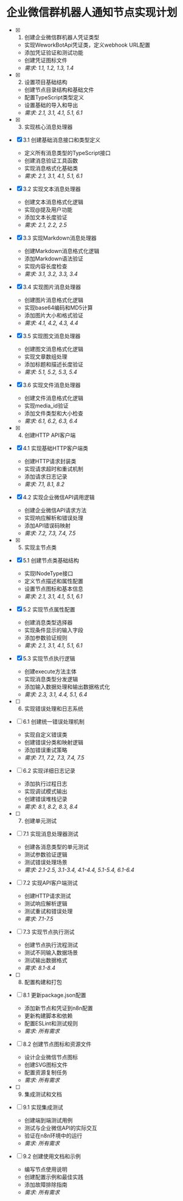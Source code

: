 # 企业微信群机器人通知节点实现计划

- [x] 1. 创建企业微信群机器人凭证类型
  - 实现WeworkBotApi凭证类，定义webhook URL配置
  - 添加凭证验证和测试功能
  - 创建凭证图标文件
  - _需求: 1.1, 1.2, 1.3, 1.4_

- [x] 2. 设置项目基础结构
  - 创建节点目录结构和基础文件
  - 配置TypeScript类型定义
  - 设置基础的导入和导出
  - _需求: 2.1, 3.1, 4.1, 5.1, 6.1_

- [x] 3. 实现核心消息处理器
- [x] 3.1 创建基础消息接口和类型定义
  - 定义所有消息类型的TypeScript接口
  - 创建消息验证工具函数
  - 实现消息格式化基础类
  - _需求: 2.1, 3.1, 4.1, 5.1, 6.1_

- [x] 3.2 实现文本消息处理器
  - 创建文本消息格式化逻辑
  - 实现@提及用户功能
  - 添加文本长度验证
  - _需求: 2.1, 2.2, 2.5_

- [x] 3.3 实现Markdown消息处理器
  - 创建Markdown消息格式化逻辑
  - 添加Markdown语法验证
  - 实现内容长度检查
  - _需求: 3.1, 3.2, 3.3, 3.4_

- [x] 3.4 实现图片消息处理器
  - 创建图片消息格式化逻辑
  - 实现base64编码和MD5计算
  - 添加图片大小和格式验证
  - _需求: 4.1, 4.2, 4.3, 4.4_

- [x] 3.5 实现图文消息处理器
  - 创建图文消息格式化逻辑
  - 实现文章数组处理
  - 添加标题和描述长度验证
  - _需求: 5.1, 5.2, 5.3, 5.4_

- [x] 3.6 实现文件消息处理器
  - 创建文件消息格式化逻辑
  - 实现media_id验证
  - 添加文件类型和大小检查
  - _需求: 6.1, 6.2, 6.3, 6.4_

- [x] 4. 创建HTTP API客户端
- [x] 4.1 实现基础HTTP客户端类
  - 创建HTTP请求封装类
  - 实现请求超时和重试机制
  - 添加请求日志记录
  - _需求: 7.1, 8.1, 8.2_

- [x] 4.2 实现企业微信API调用逻辑
  - 创建企业微信API请求方法
  - 实现响应解析和错误处理
  - 添加API错误码映射
  - _需求: 7.2, 7.3, 7.4, 7.5_

- [x] 5. 实现主节点类
- [x] 5.1 创建节点类基础结构
  - 实现INodeType接口
  - 定义节点描述和属性配置
  - 设置节点图标和基本信息
  - _需求: 2.1, 3.1, 4.1, 5.1, 6.1_

- [x] 5.2 实现节点属性配置
  - 创建消息类型选择器
  - 实现条件显示的输入字段
  - 添加参数验证规则
  - _需求: 2.1, 3.1, 4.1, 5.1, 6.1_

- [x] 5.3 实现节点执行逻辑
  - 创建execute方法主体
  - 实现消息类型分发逻辑
  - 添加输入数据处理和输出数据格式化
  - _需求: 2.3, 3.1, 4.4, 5.1, 6.4_

- [ ] 6. 实现错误处理和日志系统
- [ ] 6.1 创建统一错误处理机制
  - 实现自定义错误类
  - 创建错误分类和映射逻辑
  - 添加错误重试策略
  - _需求: 7.1, 7.2, 7.3, 7.4, 7.5_

- [ ] 6.2 实现详细日志记录
  - 添加执行过程日志
  - 实现调试模式输出
  - 创建错误堆栈记录
  - _需求: 8.1, 8.2, 8.3, 8.4_

- [ ] 7. 创建单元测试
- [ ] 7.1 实现消息处理器测试
  - 创建各消息类型的单元测试
  - 测试参数验证逻辑
  - 测试错误处理场景
  - _需求: 2.1-2.5, 3.1-3.4, 4.1-4.4, 5.1-5.4, 6.1-6.4_

- [ ] 7.2 实现API客户端测试
  - 创建HTTP请求测试
  - 测试响应解析逻辑
  - 测试重试和错误处理
  - _需求: 7.1-7.5_

- [ ] 7.3 实现节点执行测试
  - 创建节点执行流程测试
  - 测试不同输入数据场景
  - 测试输出数据格式
  - _需求: 8.1-8.4_

- [ ] 8. 配置构建和打包
- [ ] 8.1 更新package.json配置
  - 添加新节点和凭证到n8n配置
  - 更新构建脚本和依赖
  - 配置ESLint和测试规则
  - _需求: 所有需求_

- [ ] 8.2 创建节点图标和资源文件
  - 设计企业微信节点图标
  - 创建SVG图标文件
  - 配置资源复制任务
  - _需求: 所有需求_

- [ ] 9. 集成测试和文档
- [ ] 9.1 实现集成测试
  - 创建端到端测试用例
  - 测试与企业微信API的实际交互
  - 验证在n8n环境中的运行
  - _需求: 所有需求_

- [ ] 9.2 创建使用文档和示例
  - 编写节点使用说明
  - 创建配置示例和最佳实践
  - 添加故障排除指南
  - _需求: 所有需求_